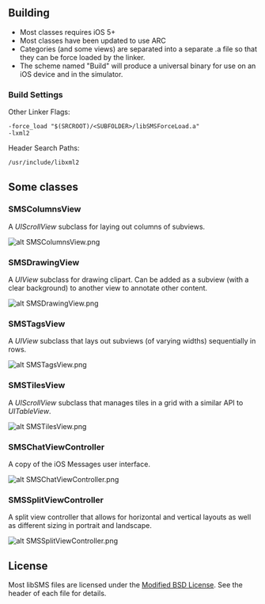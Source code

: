 ## Building

* Most classes requires iOS 5+
* Most classes have been updated to use ARC
* Categories (and some views) are separated into a separate .a file so that they can be force loaded by the linker.
* The scheme named "Build" will produce a universal binary for use on an iOS device and in the simulator.

### Build Settings

Other Linker Flags:
	
	-force_load "$(SRCROOT)/<SUBFOLDER>/libSMSForceLoad.a"
	-lxml2

Header Search Paths:

	/usr/include/libxml2

## Some classes

### SMSColumnsView

A *UIScrollView* subclass for laying out columns of subviews.

![alt SMSColumnsView.png](raw/master/readme_images/SMSColumnsView.png)

### SMSDrawingView

A *UIView* subclass for drawing clipart. Can be added as a subview (with a clear background) to another view to annotate other content.

![alt SMSDrawingView.png](raw/master/readme_images/SMSDrawingView.png)

### SMSTagsView

A *UIView* subclass that lays out subviews (of varying widths) sequentially in rows.

![alt SMSTagsView.png](raw/master/readme_images/SMSTagsView.png)

### SMSTilesView

A *UIScrollView* subclass that manages tiles in a grid with a similar API to *UITableView*.

![alt SMSTilesView.png](raw/master/readme_images/SMSTilesView.png)

### SMSChatViewController

A copy of the iOS Messages user interface.

![alt SMSChatViewController.png](raw/master/readme_images/SMSChatViewController.png)

### SMSSplitViewController

A split view controller that allows for horizontal and vertical layouts as well as different sizing in portrait and landscape.

![alt SMSSplitViewController.png](raw/master/readme_images/SMSSplitViewController.png)

## License

Most libSMS files are licensed under the [Modified BSD License](http://en.wikipedia.org/wiki/BSD_license). See the header of each file for details.
